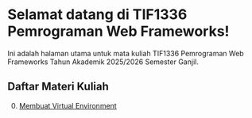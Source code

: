 # Selamat datang di TIF1336 Pemrograman Web Frameworks!

Ini adalah halaman utama untuk mata kuliah TIF1336 Pemrograman Web Frameworks Tahun Akademik 2025/2026 Semester Ganjil.

## Daftar Materi Kuliah
0. [Membuat Virtual Environment](00-membuat-virtual-environment.md)

